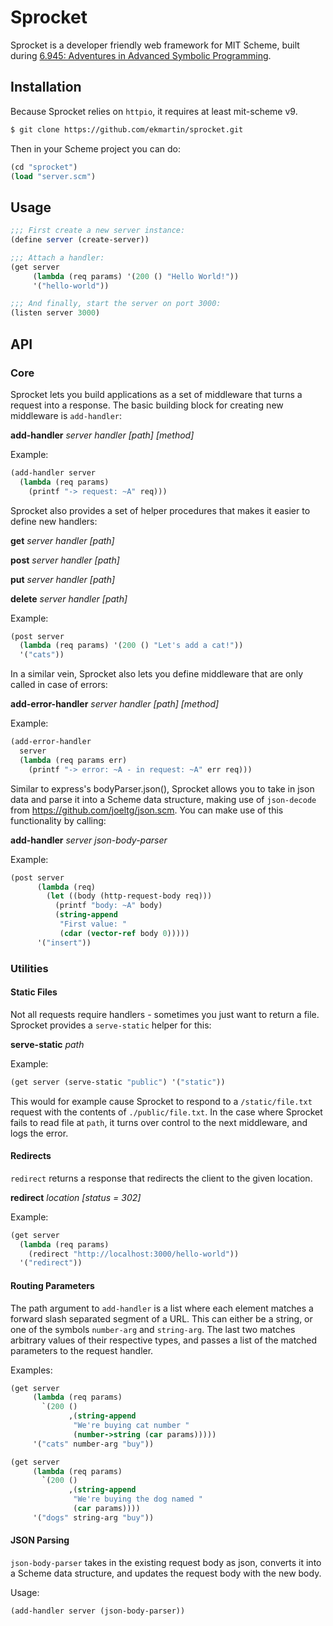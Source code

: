 # Sprocket
Sprocket is a developer friendly web framework for MIT Scheme, built during [6.945: Adventures in Advanced Symbolic Programming](https://groups.csail.mit.edu/mac/users/gjs/6.945/).

## Installation
Because Sprocket relies on `httpio`, it requires at least mit-scheme v9.

```bash
$ git clone https://github.com/ekmartin/sprocket.git
```

Then in your Scheme project you can do:

```scheme
(cd "sprocket")
(load "server.scm")
```

## Usage
```scheme
;;; First create a new server instance:
(define server (create-server))

;;; Attach a handler:
(get server
     (lambda (req params) '(200 () "Hello World!"))
     '("hello-world"))

;;; And finally, start the server on port 3000:
(listen server 3000)
```

## API
### Core
Sprocket lets you build applications as a set of middleware that
turns a request into a response. The basic
building block for creating new middleware is `add-handler`:

**add-handler** *server* *handler* *[path]* *[method]*

Example:
```scheme
(add-handler server
  (lambda (req params)
    (printf "-> request: ~A" req)))
```

Sprocket also provides a set of helper procedures that makes
it easier to define new handlers:

**get** *server* *handler* *[path]*

**post** *server* *handler* *[path]*

**put** *server* *handler* *[path]*

**delete** *server* *handler* *[path]*

Example:
```scheme
(post server
  (lambda (req params) '(200 () "Let's add a cat!"))
  '("cats"))
```

In a similar vein, Sprocket also lets you define
middleware that are only called in case of errors:

**add-error-handler** *server* *handler* *[path]* *[method]*

Example:
```scheme
(add-error-handler
  server
  (lambda (req params err)
    (printf "-> error: ~A - in request: ~A" err req)))
```
Similar to express's bodyParser.json(), Sprocket allows you to
take in json data and parse it into a Scheme data structure,
making use of `json-decode` from https://github.com/joeltg/json.scm.
You can make use of this functionality by calling:

**add-handler** *server* *json-body-parser*

Example:
```scheme
(post server
      (lambda (req)
        (let ((body (http-request-body req)))
          (printf "body: ~A" body)
          (string-append
           "First value: "
           (cdar (vector-ref body 0)))))
      '("insert"))
```

### Utilities
#### Static Files
Not all requests require handlers - sometimes you just
want to return a file. Sprocket provides a `serve-static`
helper for this:

**serve-static** *path*

Example:

```scheme
(get server (serve-static "public") '("static"))
```

This would for example cause Sprocket to respond to
a `/static/file.txt` request with the contents of
`./public/file.txt`. In the case where Sprocket
fails to read file at `path`, it turns over control
to the next middleware, and logs the error.

#### Redirects
`redirect` returns a response that redirects the client
to the given location.

**redirect** *location* *[status = 302]*

Example:
```scheme
(get server
  (lambda (req params)
    (redirect "http://localhost:3000/hello-world"))
  '("redirect"))
```

#### Routing Parameters
The path argument to `add-handler` is a list where each
element matches a forward slash separated segment of a URL.
This can either be a string, or one of the symbols `number-arg`
and `string-arg`. The last two matches arbitrary values of their
respective types, and passes a list of the matched parameters
to the request handler.

Examples:
```scheme
(get server
     (lambda (req params)
       `(200 ()
             ,(string-append
              "We're buying cat number "
              (number->string (car params)))))
     '("cats" number-arg "buy"))

(get server
     (lambda (req params)
       `(200 ()
             ,(string-append
              "We're buying the dog named "
              (car params))))
     '("dogs" string-arg "buy"))
```

#### JSON Parsing
`json-body-parser` takes in the existing request body as
json, converts it into a Scheme data structure, and
updates the request body with the new body.

Usage:
```scheme
(add-handler server (json-body-parser))
```
